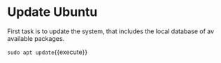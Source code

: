 # Update Ubuntu
First task is to update the system, that includes the local
database of av available packages.

`sudo apt update`{{execute}}